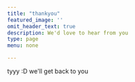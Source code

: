 ```yaml
---
title: "thankyou"
featured_image: ''
omit_header_text: true
description: We'd love to hear from you
type: page
menu: none

---
```



tyyy :D we'll get back to you
